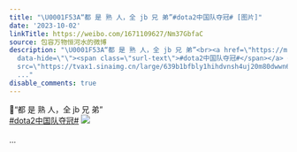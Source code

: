 ```yaml
---
title: "\U0001F53A“都 是 熟 人，全 jb 兄 弟”#dota2中国队夺冠# [图片]"
date: '2023-10-02'
linkTitle: https://weibo.com/1671109627/Nm37GbfaC
source: 包容万物恒河水的微博
description: "\U0001F53A“都 是 熟 人，全 jb 兄 弟”<br><a href=\"https://m.weibo.cn/search?containerid=231522type%3D1%26t%3D10%26q%3D%23dota2%E4%B8%AD%E5%9B%BD%E9%98%9F%E5%A4%BA%E5%86%A0%23&amp;extparam=%23dota2%E4%B8%AD%E5%9B%BD%E9%98%9F%E5%A4%BA%E5%86%A0%23\"
  data-hide=\"\"><span class=\"surl-text\">#dota2中国队夺冠#</span></a> <img style=\"\"
  src=\"https://tvax1.sinaimg.cn/large/639b1bfbly1hihdvnsh4uj20m80dwwn6.jpg\" referrerpolicy=\"no-referrer\"><br><br>
  ..."
disable_comments: true
---
```

🔺“都 是 熟 人，全 jb 兄 弟”<br><a href="https://m.weibo.cn/search?containerid=231522type%3D1%26t%3D10%26q%3D%23dota2%E4%B8%AD%E5%9B%BD%E9%98%9F%E5%A4%BA%E5%86%A0%23&amp;extparam=%23dota2%E4%B8%AD%E5%9B%BD%E9%98%9F%E5%A4%BA%E5%86%A0%23" data-hide=""><span class="surl-text">#dota2中国队夺冠#</span></a> <img style="" src="https://tvax1.sinaimg.cn/large/639b1bfbly1hihdvnsh4uj20m80dwwn6.jpg" referrerpolicy="no-referrer"><br><br> ...